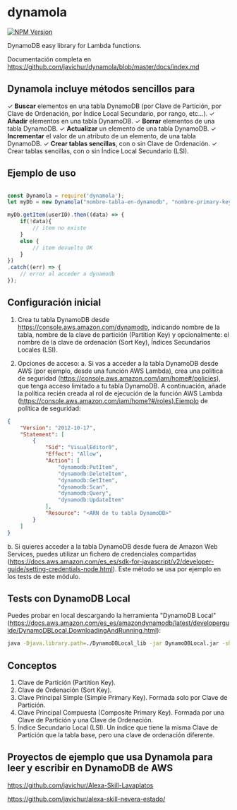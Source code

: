 # dynamola

 [![NPM Version](https://img.shields.io/npm/v/dynamola.svg?style=flat)](https://npmjs.org/package/dynamola)

DynamoDB easy library for Lambda functions.

Documentación completa en <https://github.com/javichur/dynamola/blob/master/docs/index.md>

## Dynamola incluye métodos sencillos para

✓ **Buscar** elementos en una tabla DynamoDB (por Clave de Partición, por Clave de Ordenación, por Índice Local Secundario, por rango, etc...).
✓ **Añadir** elementos en una tabla DynamoDB.
✓ **Borrar** elementos de una tabla DynamoDB.
✓ **Actualizar** un elemento de una tabla DynamoDB.
✓ **Incrementar** el valor de un atributo de un elemento, de una tabla DynamoDB.
✓ **Crear tablas sencillas**, con o sin Clave de Ordenación.
✓ Crear tablas sencillas, con o sin Índice Local Secundario (LSI).

## Ejemplo de uso

```javascript

const Dynamola = require('dynamola');
let myDb = new Dynamola("nombre-tabla-en-dynamodb", "nombre-primary-key-en-tabla-dynamodb", null);

myDb.getItem(userID).then((data) => {
    if(!data){
        // item no existe
    }
    else {
        // item devuelto OK
    }
})
.catch((err) => {
    // error al acceder a dynamodb
});
```

## Configuración inicial

1. Crea tu tabla DynamoDB desde <https://console.aws.amazon.com/dynamodb>, indicando nombre de la tabla, nombre de la clave de partición (Partition Key) y opcionalmente: el nombre de la clave de ordenación (Sort Key), Índices Secundarios Locales (LSI).

2. Opciones de acceso:
a. Si vas a acceder a la tabla DynamoDB desde AWS (por ejemplo, desde una función AWS Lambda), crea una política de seguridad (<https://console.aws.amazon.com/iam/home#/policies>), que tenga acceso limitado a tu tabla DynamoDB. A continuación, añade la política recién creada al rol de ejecución de la función AWS Lambda (<https://console.aws.amazon.com/iam/home?#/roles).Ejemplo> de política de seguridad:

```json
{
    "Version": "2012-10-17",
    "Statement": [
        {
            "Sid": "VisualEditor0",
            "Effect": "Allow",
            "Action": [
                "dynamodb:PutItem",
                "dynamodb:DeleteItem",
                "dynamodb:GetItem",
                "dynamodb:Scan",
                "dynamodb:Query",
                "dynamodb:UpdateItem"
            ],
            "Resource": "<ARN de tu tabla DynamoDB>"
        }
    ]
}
```

b. Si quieres acceder a la tabla DynamoDB desde fuera de Amazon Web Services, puedes utilizar un fichero de credenciales compartidas (<https://docs.aws.amazon.com/es_es/sdk-for-javascript/v2/developer-guide/setting-credentials-node.html>). Este método se usa por ejemplo en los tests de este módulo.

## Tests con DynamoDB Local

Puedes probar en local descargando la herramienta "DynamoDB Local" (<https://docs.aws.amazon.com/es_es/amazondynamodb/latest/developerguide/DynamoDBLocal.DownloadingAndRunning.html>):

```bash
java -Djava.library.path=./DynamoDBLocal_lib -jar DynamoDBLocal.jar -sharedDb
```

## Conceptos

1. Clave de Partición (Partition Key).
2. Clave de Ordenación (Sort Key).
3. Clave Principal Simple (Simple Primary Key). Formada solo por Clave de Partición.
4. Clave Principal Compuesta (Composite Primary Key). Formada por una Clave de Partición y una Clave de Ordenación.
5. Índice Secundario Local (LSI). Un índice que tiene la misma Clave de Partición que la tabla base, pero una clave de ordenación diferente.

## Proyectos de ejemplo que usa Dynamola para leer y escribir en DynamoDB de AWS

<https://github.com/javichur/Alexa-Skill-Lavaplatos>

<https://github.com/javichur/alexa-skill-nevera-estado/>
